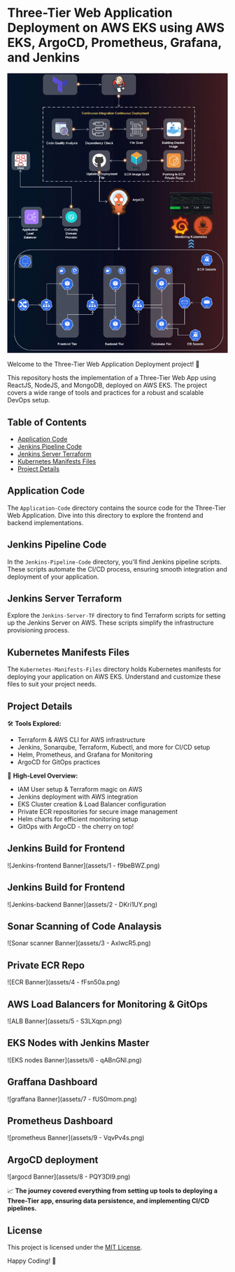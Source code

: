 # Three-Tier Web Application Deployment on AWS EKS using AWS EKS, ArgoCD, Prometheus, Grafana, and Jenkins

![Three-Tier Banner](assets/Three-Tier-ezgif.com-added-text.gif)

Welcome to the Three-Tier Web Application Deployment project! 🚀

This repository hosts the implementation of a Three-Tier Web App using ReactJS, NodeJS, and MongoDB, deployed on AWS EKS. The project covers a wide range of tools and practices for a robust and scalable DevOps setup.

## Table of Contents
- [Application Code](#application-code)
- [Jenkins Pipeline Code](#jenkins-pipeline-code)
- [Jenkins Server Terraform](#jenkins-server-terraform)
- [Kubernetes Manifests Files](#kubernetes-manifests-files)
- [Project Details](#project-details)

## Application Code
The `Application-Code` directory contains the source code for the Three-Tier Web Application. Dive into this directory to explore the frontend and backend implementations.

## Jenkins Pipeline Code
In the `Jenkins-Pipeline-Code` directory, you'll find Jenkins pipeline scripts. These scripts automate the CI/CD process, ensuring smooth integration and deployment of your application.

## Jenkins Server Terraform
Explore the `Jenkins-Server-TF` directory to find Terraform scripts for setting up the Jenkins Server on AWS. These scripts simplify the infrastructure provisioning process.

## Kubernetes Manifests Files
The `Kubernetes-Manifests-Files` directory holds Kubernetes manifests for deploying your application on AWS EKS. Understand and customize these files to suit your project needs.

## Project Details
🛠️ **Tools Explored:**
- Terraform & AWS CLI for AWS infrastructure
- Jenkins, Sonarqube, Terraform, Kubectl, and more for CI/CD setup
- Helm, Prometheus, and Grafana for Monitoring
- ArgoCD for GitOps practices

🚢 **High-Level Overview:**
- IAM User setup & Terraform magic on AWS
- Jenkins deployment with AWS integration
- EKS Cluster creation & Load Balancer configuration
- Private ECR repositories for secure image management
- Helm charts for efficient monitoring setup
- GitOps with ArgoCD - the cherry on top!

## Jenkins Build for Frontend

![Jenkins-frontend Banner](assets/1 - f9beBWZ.png)


## Jenkins Build for Frontend

![Jenkins-backend Banner](assets/2 - DKri1UY.png)


## Sonar Scanning of Code Analaysis

![Sonar scanner Banner](assets/3 - AxlwcR5.png)


## Private ECR Repo

![ECR Banner](assets/4 - fFsn50a.png)


## AWS Load Balancers for Monitoring & GitOps

![ALB Banner](assets/5 - S3LXqpn.png)


## EKS Nodes with Jenkins Master

![EKS nodes Banner](assets/6 - qABnGNI.png)

## Graffana Dashboard

![graffana Banner](assets/7 - fUS0mom.png)


## Prometheus Dashboard

![prometheus Banner](assets/9 - VqvPv4s.png)

## ArgoCD deployment

![argocd Banner](assets/8 - PQY3DI9.png)


📈 **The journey covered everything from setting up tools to deploying a Three-Tier app, ensuring data persistence, and implementing CI/CD pipelines.**

## License
This project is licensed under the [MIT License](LICENSE).

Happy Coding! 🚀
